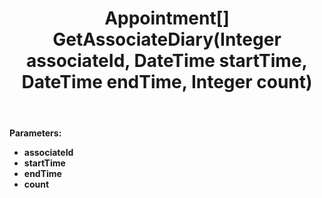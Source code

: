﻿---
uid: crmscript_ref_NSAppointmentAgent_GetAssociateDiary
title: Appointment[] GetAssociateDiary(Integer associateId, DateTime startTime, DateTime endTime, Integer count)
intellisense: NSAppointmentAgent.GetAssociateDiary
keywords: NSAppointmentAgent, GetAssociateDiary
so.topic: reference
---



**Parameters:**
 - **associateId** 
 - **startTime** 
 - **endTime** 
 - **count** 
